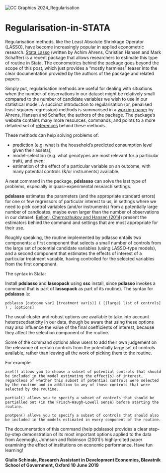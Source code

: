 
![CC Graphics 2024_Regularisation](https://github.com/csae-coders-corner/Regularisation-in-STATA/assets/148211163/0d36df16-0b24-4303-b860-d262f53dbadf)

# Regularisation-in-STATA
Regularisation methods, like the Least Absolute Shrinkage Operator (LASSO), have become increasingly popular in applied econometric research. [Stata Lasso](https://statalasso.github.io/references/) (written by Achim Ahrens, Christian Hansen and Mark Schaffer) is a recent package that allows researchers to estimate this type of routine in Stata. The econometrics behind the package goes beyond the scope of this post, which just provides a “mostly harmless” teaser into the clear documentation provided by the authors of the package and related papers.

Simply put, regularisation methods are useful for dealing with situations when the number of observations in our dataset might be relatively small compared to the number of candidate variables we wish to use in our statistical model. A succinct introduction to regularisation (or, penalised least-squares regression) methods is summarised in a [working paper](https://statalasso.github.io/papers/) by Ahrens, Hansen and Schaffer, the authors of the package. The package’s website contains many more resources, commands, and points to a more detailed set of [references](https://statalasso.github.io/references/) behind these methods.

These methods can help solving problems of:
- prediction (e.g. what is the household’s predicted consumption level given their assets);
- model-selection (e.g. what genotypes are most relevant for a particular trait), and even;
- estimation of the effect of a particular variable on an outcome, with many potential controls (&/or instruments) available.

A neat command in the package, **pdslasso** can solve the last type of problems, especially in quasi-experimental research settings.

**pdslasso** estimates the parameters (and the appropriate standard errors) for one or few regressors of particular interest to us, in settings where we need to pick control variables (and/or instruments) from a potentially large number of candidates, maybe even larger than the number of observations in our dataset. [Belloni, Chernozhukov and Hansen (2014)](http://www.mit.edu/~vchern/papers/JEP.pdf) present the estimators behind the command and settings that are most appropriate for their use.

Roughly speaking, the routine implemented by pdlasso entails two components: a first component that selects a small number of controls from the large set of potential candidate variables (using LASSO-type models), and a second component that estimates the effects of interest of a particular treatment variable, having controlled for the selected variables from the first component.

The syntax in Stata:

Install **pdslasso** and **lassopack** using **ssc** install, since **pdlasso** invokes a command that is part of **lassopack** as part of its routine). The syntax for **pdslasso** is:

`pdslasso [outcome var] [treatment var(s)] ( [(large) list of controls] ) , [options]`

The usual cluster and robust options are available to take into account heteroscedasticity in our data, though be aware that using these options may also influence the value of the final coefficients of interest, because they affect the selection component of the routine.


Some of the command options allow users to add their own judgement on the relevance of certain controls from the potentially large set of controls available, rather than leaving all the work of picking them to the routine. 

For example:

    aset() allows you to choose a subset of potential controls that should be included in the model estimating the effect(s) of interest, regardless of whether this subset of potential controls were selected by the routine and in addition to any of those controls that were selected by the routine.

    partial() allows you to specify a subset of controls that should be partialled out (in the Frisch-Waugh-Lowell sense) before starting the routine.

    pnotpen() allows you to specify a subset of controls that should also be included in the models estimated in every component of the routine.

The documentation of this command (help pdslasso) provides a clear step-by-step demonstration of its most important options applied to the data from Acemoglu, Johnson and Robinson (2001)’s highly-cited paper examining the effect of institutions on economic performance. Have fun learning!


**Giulio Schinaia, Research Assistant in Development Economics, Blavatnik School of Government, Oxford**
**10 June 2019**
